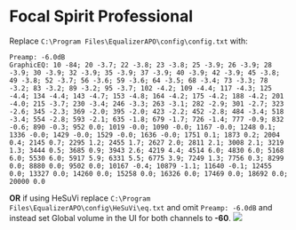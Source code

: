 # Focal Spirit Professional
Replace `C:\Program Files\EqualizerAPO\config\config.txt` with:
```
Preamp: -6.0dB
GraphicEQ: 10 -84; 20 -3.7; 22 -3.8; 23 -3.8; 25 -3.9; 26 -3.9; 28 -3.9; 30 -3.9; 32 -3.9; 35 -3.9; 37 -3.9; 40 -3.9; 42 -3.9; 45 -3.8; 49 -3.8; 52 -3.7; 56 -3.6; 59 -3.6; 64 -3.5; 68 -3.4; 73 -3.3; 78 -3.2; 83 -3.2; 89 -3.2; 95 -3.7; 102 -4.2; 109 -4.4; 117 -4.3; 125 -4.4; 134 -4.4; 143 -4.7; 153 -4.8; 164 -4.2; 175 -4.2; 188 -4.2; 201 -4.0; 215 -3.7; 230 -3.4; 246 -3.3; 263 -3.1; 282 -2.9; 301 -2.7; 323 -2.6; 345 -2.3; 369 -2.0; 395 -2.0; 423 -2.2; 452 -2.8; 484 -3.4; 518 -3.4; 554 -2.8; 593 -2.1; 635 -1.8; 679 -1.7; 726 -1.4; 777 -0.9; 832 -0.6; 890 -0.3; 952 0.0; 1019 -0.0; 1090 -0.0; 1167 -0.0; 1248 0.1; 1336 -0.0; 1429 -0.0; 1529 -0.0; 1636 -0.0; 1751 0.1; 1873 0.2; 2004 0.4; 2145 0.7; 2295 1.2; 2455 1.7; 2627 2.0; 2811 2.1; 3008 2.1; 3219 1.3; 3444 0.5; 3685 0.9; 3943 2.6; 4219 4.4; 4514 6.0; 4830 6.0; 5168 6.0; 5530 6.0; 5917 5.9; 6331 5.5; 6775 3.9; 7249 1.3; 7756 0.3; 8299 0.0; 8880 0.0; 9502 0.0; 10167 -0.4; 10879 -1.1; 11640 -0.1; 12455 0.0; 13327 0.0; 14260 0.0; 15258 0.0; 16326 0.0; 17469 0.0; 18692 0.0; 20000 0.0
```
**OR** if using HeSuVi replace `C:\Program Files\EqualizerAPO\config\HeSuVi\eq.txt` and omit `Preamp: -6.0dB` and instead set Global volume in the UI for both channels to **-60**.
![](https://raw.githubusercontent.com/jaakkopasanen/AutoEq/master/results/Innerfidelity%202017/innerfidelity/onear/Focal%20Spirit%20Professional/Focal%20Spirit%20Professional.png)